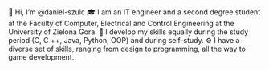 👋 Hi, I’m @daniel-szulc
🎓 I am an IT engineer and a second degree student at the Faculty of Computer, Electrical and Control Engineering at the University of Zielona Gora.
🌱 I develop my skills equally during the study period (C, C ++, Java, Python, OOP) and during self-study.
⚙ I have a diverse set of skills, ranging from design to programming, all the way to game development.
